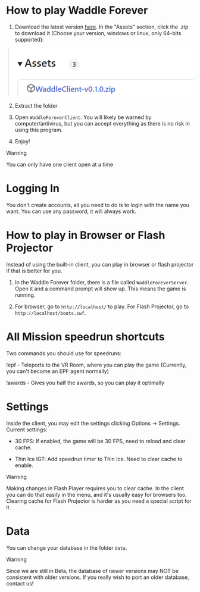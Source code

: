 # How to play Waddle Forever

1. Download the latest version [here](https://github.com/nhaar/Waddle-Forever/releases/latest). In the "Assets" section, click the .zip to download it (Choose your version, windows or linux, only 64-bits supported):

![Download](./download.png)

2. Extract the folder

3. Open `WaddleForeverClient`. You will likely be warned by computer/antivirus, but you can accept everything as there is no risk in using this program.

4. Enjoy!

> [!WARNING]
> You can only have one client open at a time

# Logging In

You don't create accounts, all you need to do is to login with the name you want. You can use any password, it will always work.

# How to play in Browser or Flash Projector

Instead of using the built-in client, you can play in browser or flash projector if that is better for you.

1. In the Waddle Forever folder, there is a file called `WaddleForeverServer`. Open it and a command prompt will show up. This means the game is running.

2. For browser, go to `http://localhost/` to play. For Flash Projector, go to `http://localhost/boots.swf`.

# All Mission speedrun shortcuts

Two commands you should use for speedruns:

!epf - Teleports to the VR Room, where you can play the game (Currently, you can't become an EPF agent normally)

!awards - Gives you half the awards, so you can play it optimally

# Settings

Inside the client, you may edit the settings clicking Options -> Settings. Current settings:

* 30 FPS: If enabled, the game will be 30 FPS, need to reload and clear cache.

* Thin Ice IGT: Add speedrun timer to Thin Ice. Need to clear cache to enable.

> [!WARNING]
> Making changes in Flash Player requires you to clear cache. In the client you can do that easily in the menu, and it's usually easy for browsers too.
> Clearing cache for Flash Projector is harder as you need a special script for it.

# Data

You can change your database in the folder `data`.

> [!WARNING]
> Since we are still in Beta, the database of newer versions may NOT be consistent with older versions. If you really wish to port an older database, contact us!

